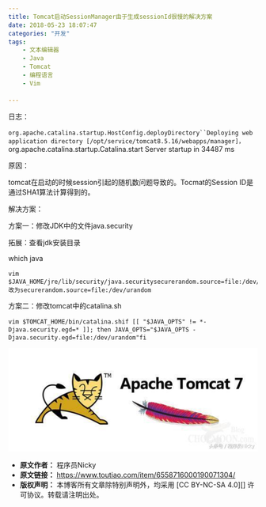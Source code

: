 ```yaml
---
title: Tomcat启动SessionManager由于生成sessionId很慢的解决方案
date: 2018-05-23 18:07:47
categories: "开发"
tags:
	- 文本编辑器
	- Java
	- Tomcat
	- 编程语言
	- Vim

---
```


日志：


`org.apache.catalina.startup.HostConfig.deployDirectory``Deploying web application directory [/opt/service/tomcat8.5.16/webapps/manager]，` org.apache.catalina.startup.Catalina.start Server startup in 34487 ms

原因：

tomcat在启动的时候session引起的随机数问题导致的。Tocmat的Session ID是通过SHA1算法计算得到的。

解决方案：

方案一：修改JDK中的文件java.security

拓展：查看jdk安装目录

which java

``````````
vim $JAVA_HOME/jre/lib/security/java.securitysecurerandom.source=file:/dev/random改为securerandom.source=file:/dev/urandom
``````````

方案二：修改tomcat中的catalina.sh

``````````
vim $TOMCAT_HOME/bin/catalina.shif [[ "$JAVA_OPTS" != *-Djava.security.egd=* ]]; then JAVA_OPTS="$JAVA_OPTS -Djava.security.egd=file:/dev/urandom"fi
``````````

![Tomcat启动SessionManager由于生成sessionId很慢的解决方案][Tomcat_SessionManager_sessionId]


[Tomcat_SessionManager_sessionId]: static/resources/crawler/ZYJZ-3AUN-EQMM.jpg
 *  **原文作者：** 程序员Nicky
 *  **原文链接：** https://www.toutiao.com/item/6558716000190071304/
 *  **版权声明：** 本博客所有文章除特别声明外，均采用 [CC BY-NC-SA 4.0][] 许可协议。转载请注明出处。
